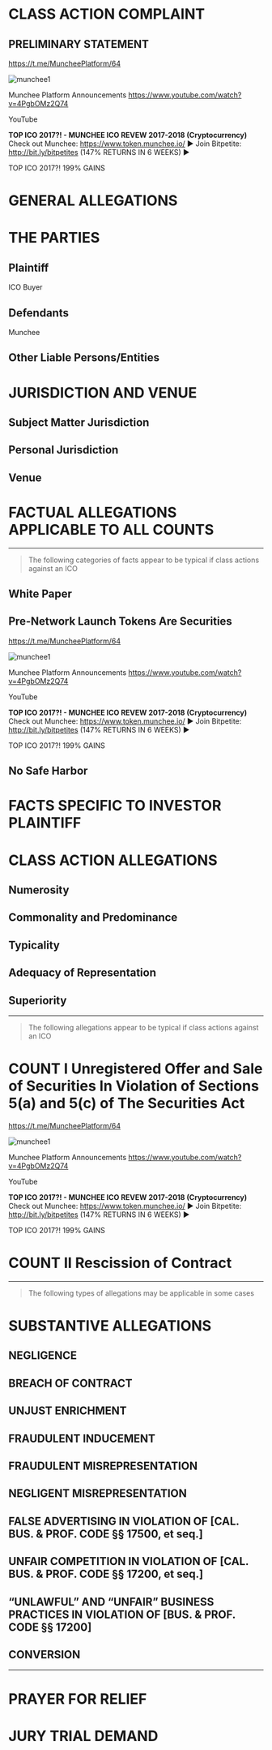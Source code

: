 # CLASS ACTION COMPLAINT

## PRELIMINARY STATEMENT

https://t.me/MuncheePlatform/64

![munchee1](https://user-images.githubusercontent.com/31453688/38904183-d1fbe36a-425d-11e8-92ed-be804da9f027.png)

Munchee Platform Announcements
https://www.youtube.com/watch?v=4PgbOMz2Q74

YouTube

**TOP ICO 2017?! - MUNCHEE ICO REVEW 2017-2018
(Cryptocurrency)**
Check out Munchee: https://www.token.munchee.io/ ▶ Join Bitpetite: http://bit.ly/bitpetites (147% RETURNS IN 6 WEEKS) ▶

TOP ICO 2017?!
199% GAINS

# GENERAL ALLEGATIONS

# THE PARTIES

## Plaintiff

ICO Buyer

## Defendants

Munchee

## Other Liable Persons/Entities

# JURISDICTION AND VENUE

## Subject Matter Jurisdiction

## Personal Jurisdiction

## Venue

# FACTUAL ALLEGATIONS APPLICABLE TO ALL COUNTS 

-------------

> The following categories of facts appear to be typical if class actions against an ICO 


## White Paper

## Pre-Network Launch Tokens Are Securities

https://t.me/MuncheePlatform/64

![munchee1](https://user-images.githubusercontent.com/31453688/38904183-d1fbe36a-425d-11e8-92ed-be804da9f027.png)

Munchee Platform Announcements
https://www.youtube.com/watch?v=4PgbOMz2Q74

YouTube

**TOP ICO 2017?! - MUNCHEE ICO REVEW 2017-2018
(Cryptocurrency)**
Check out Munchee: https://www.token.munchee.io/ ▶ Join Bitpetite: http://bit.ly/bitpetites (147% RETURNS IN 6 WEEKS) ▶

TOP ICO 2017?!
199% GAINS

## No Safe Harbor


# FACTS SPECIFIC TO INVESTOR PLAINTIFF


# CLASS ACTION ALLEGATIONS

## Numerosity

## Commonality and Predominance

## Typicality

## Adequacy of Representation

## Superiority

-------

> The following allegations appear to be typical if class actions against an ICO 

# COUNT I Unregistered Offer and Sale of Securities In Violation of Sections 5(a) and 5(c) of The Securities Act

https://t.me/MuncheePlatform/64

![munchee1](https://user-images.githubusercontent.com/31453688/38904183-d1fbe36a-425d-11e8-92ed-be804da9f027.png)

Munchee Platform Announcements
https://www.youtube.com/watch?v=4PgbOMz2Q74

YouTube

**TOP ICO 2017?! - MUNCHEE ICO REVEW 2017-2018
(Cryptocurrency)**
Check out Munchee: https://www.token.munchee.io/ ▶ Join Bitpetite: http://bit.ly/bitpetites (147% RETURNS IN 6 WEEKS) ▶

TOP ICO 2017?!
199% GAINS


# COUNT II Rescission of Contract

------------

> The following types of allegations may be applicable in some cases

# SUBSTANTIVE ALLEGATIONS

## NEGLIGENCE

## BREACH OF CONTRACT

## UNJUST ENRICHMENT

## FRAUDULENT INDUCEMENT

## FRAUDULENT MISREPRESENTATION

## NEGLIGENT MISREPRESENTATION

## FALSE ADVERTISING IN VIOLATION OF [CAL. BUS. & PROF. CODE §§ 17500, et seq.]

## UNFAIR COMPETITION IN VIOLATION OF [CAL. BUS. & PROF. CODE §§ 17200, et seq.]

## “UNLAWFUL” AND “UNFAIR” BUSINESS PRACTICES IN VIOLATION OF [BUS. & PROF. CODE §§ 17200]

## CONVERSION

-------

# PRAYER FOR RELIEF

# JURY TRIAL DEMAND
